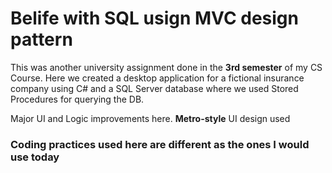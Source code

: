 # Belife with SQL usign MVC design pattern

This was another university assignment done in the **3rd semester** of my CS Course. Here we created a desktop application for a fictional insurance company using C# and a SQL Server database where we used Stored Procedures for querying the DB. 

Major UI and Logic improvements here. **Metro-style** UI design used

### Coding practices used here are different as the ones I would use today
